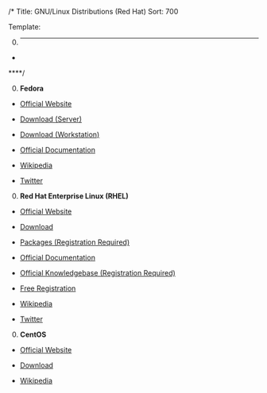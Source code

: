 /*
Title: GNU/Linux Distributions (Red Hat)
Sort: 700

Template:

0. ****

* []()

****/

0. **Fedora**

  * [Official Website](https://getfedora.org/)

  * [Download (Server)](https://getfedora.org/en/server/download/)

  * [Download (Workstation)](https://getfedora.org/en/workstation/download/)

  * [Official Documentation](https://docs.fedoraproject.org/)

  * [Wikipedia](https://en.wikipedia.org/wiki/Fedora_(operating_system))

  * [Twitter](https://twitter.com/fedora)

0. **Red Hat Enterprise Linux (RHEL)**

  * [Official Website](https://www.redhat.com/en)

  * [Download](https://access.redhat.com/downloads)

  * [Packages (Registration Required)](https://access.redhat.com/downloads/content/package-browser)

  * [Official Documentation](https://access.redhat.com/documentation/en-us/red_hat_enterprise_linux/)

  * [Official Knowledgebase (Registration Required)](https://access.redhat.com/search/#/knowledgebase?q=&product=Red%20Hat%20Enterprise%20Linux&language=en&documentKind=Solution,Article)

  * [Free Registration](https://developers.redhat.com/register)

  * [Wikipedia](https://en.wikipedia.org/wiki/Red_Hat_Enterprise_Linux)

  * [Twitter](https://twitter.com/RedHatNews)

0. **CentOS**

  * [Official Website](https://www.centos.org/)

  * [Download](https://www.centos.org/download/)

  * [Wikipedia](https://en.wikipedia.org/wiki/CentOS)
